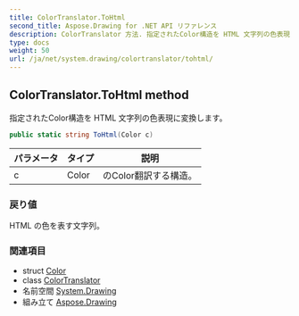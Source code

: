 ```yaml
---
title: ColorTranslator.ToHtml
second_title: Aspose.Drawing for .NET API リファレンス
description: ColorTranslator 方法. 指定されたColor構造を HTML 文字列の色表現に変換します
type: docs
weight: 50
url: /ja/net/system.drawing/colortranslator/tohtml/
---
```

## ColorTranslator.ToHtml method

指定されたColor構造を HTML 文字列の色表現に変換します。

```csharp
public static string ToHtml(Color c)
```

| パラメータ | タイプ | 説明 |
| --- | --- | --- |
| c | Color | のColor翻訳する構造。 |

### 戻り値

HTML の色を表す文字列。

### 関連項目

* struct [Color](../../color/)
* class [ColorTranslator](../)
* 名前空間 [System.Drawing](../../colortranslator/)
* 組み立て [Aspose.Drawing](../../../)


